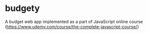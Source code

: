 # budgety
A budget web app implemented as a part of JavaScript online course
(https://www.udemy.com/course/the-complete-javascript-course/)
